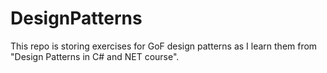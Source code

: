 # DesignPatterns

This repo is storing exercises for GoF design patterns as I learn them from "Design Patterns in C# and NET course".
